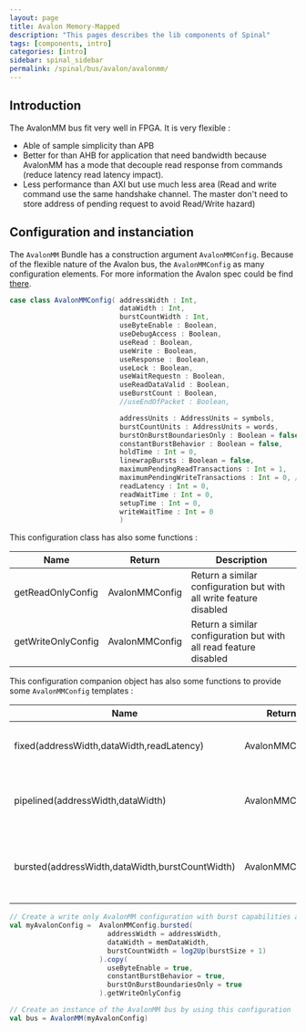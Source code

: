 ```yaml
---
layout: page
title: Avalon Memory-Mapped
description: "This pages describes the lib components of Spinal"
tags: [components, intro]
categories: [intro]
sidebar: spinal_sidebar
permalink: /spinal/bus/avalon/avalonmm/
---
```


## Introduction
The AvalonMM bus fit very well in FPGA. It is very flexible :

- Able of sample simplicity than APB
- Better for than AHB for application that need bandwidth because AvalonMM has a mode that decouple read response from commands (reduce latency read latency impact).
- Less performance than AXI but use much less area (Read and write command use the same handshake channel. The master don't need to store address of pending request to avoid Read/Write hazard)

##  Configuration and instanciation
The `AvalonMM` Bundle has a construction argument `AvalonMMConfig`. Because of the flexible nature of the Avalon bus, the `AvalonMMConfig` as many configuration elements. For more information the Avalon spec could be find [there](https://www.altera.com/content/dam/altera-www/global/en_US/pdfs/literature/manual/mnl_avalon_spec.pdf).

```scala
case class AvalonMMConfig( addressWidth : Int,
                           dataWidth : Int,
                           burstCountWidth : Int,
                           useByteEnable : Boolean,
                           useDebugAccess : Boolean,
                           useRead : Boolean,
                           useWrite : Boolean,
                           useResponse : Boolean,
                           useLock : Boolean,
                           useWaitRequestn : Boolean,
                           useReadDataValid : Boolean,
                           useBurstCount : Boolean,
                           //useEndOfPacket : Boolean,

                           addressUnits : AddressUnits = symbols,
                           burstCountUnits : AddressUnits = words,
                           burstOnBurstBoundariesOnly : Boolean = false,
                           constantBurstBehavior : Boolean = false,
                           holdTime : Int = 0,
                           linewrapBursts : Boolean = false,
                           maximumPendingReadTransactions : Int = 1,
                           maximumPendingWriteTransactions : Int = 0, // unlimited
                           readLatency : Int = 0,
                           readWaitTime : Int = 0,
                           setupTime : Int = 0,
                           writeWaitTime : Int = 0
                           )
```

This configuration class has also some functions :

| Name | Return | Description |
| --- | --- | --- |
| getReadOnlyConfig | AvalonMMConfig | Return a similar configuration but with all write feature disabled |
| getWriteOnlyConfig | AvalonMMConfig | Return a similar configuration but with all read feature disabled |

This configuration companion object has also some functions to provide some `AvalonMMConfig` templates :

| Name | Return | Description |
| --- | --- | --- |
| fixed(addressWidth,dataWidth,readLatency) | AvalonMMConfig | Return a simple configuration with fixed read timings |
| pipelined(addressWidth,dataWidth) | AvalonMMConfig | Return a configuration with variable latency read (readDataValid) |
| bursted(addressWidth,dataWidth,burstCountWidth) | AvalonMMConfig | Return a configuration with variable latency read and burst capabilities |


```scala
// Create a write only AvalonMM configuration with burst capabilities and byte enable
val myAvalonConfig =  AvalonMMConfig.bursted(
                        addressWidth = addressWidth,
                        dataWidth = memDataWidth,
                        burstCountWidth = log2Up(burstSize + 1)
                      ).copy(
                        useByteEnable = true,
                        constantBurstBehavior = true,
                        burstOnBurstBoundariesOnly = true
                      ).getWriteOnlyConfig

// Create an instance of the AvalonMM bus by using this configuration
val bus = AvalonMM(myAvalonConfig)
```
